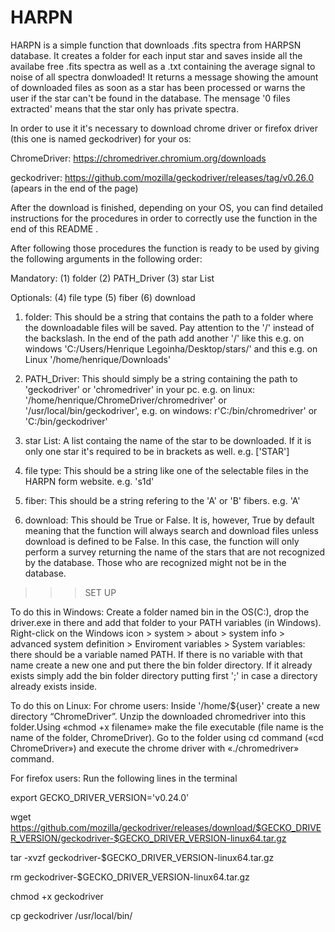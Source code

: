 # HARPN
HARPN is a simple function that downloads .fits spectra from HARPSN database. It creates a folder for each input star and saves inside all the availabe free .fits spectra as well as a .txt containing the average signal to noise of all spectra donwloaded!
It returns a message showing the amount of downloaded files as soon as a star has been processed or warns the user if the star can't be found in the database. The mensage '0 files extracted' means that the star only has private spectra. 

In order to use it it's necessary to download chrome driver or firefox driver (this one is named geckodriver) for your os:

ChromeDriver: https://chromedriver.chromium.org/downloads

geckodriver: https://github.com/mozilla/geckodriver/releases/tag/v0.26.0 (apears in the end of the page)

After the download is finished, depending on your OS, you can find detailed instructions for the procedures in order to correctly use the function in the end of this README .

After following those procedures the function is ready to be used by giving the following arguments in the following order:

Mandatory:
(1) folder
(2) PATH_Driver
(3) star List

Optionals:
(4) file type
(5) fiber
(6) download


1) folder: 
This should be a string that contains the path to a folder where the downloadable files will be saved. Pay attention to the '/' instead of the backslash. In the end of the path add another '/' like this e.g. on windows 'C:/Users/Henrique Legoinha/Desktop/stars/' and this e.g. on Linux '/home/henrique/Downloads'


2) PATH_Driver:
This should simply be a string containing the path to 'geckodriver' or 'chromedriver' in your pc. 
e.g. on linux: '/home/henrique/ChromeDriver/chromedriver' or '/usr/local/bin/geckodriver',
e.g. on windows: r'C:/bin/chromedriver' or 'C:/bin/geckodriver'


3) star List:
A list containg the name of the star to be downloaded. If it is only one star it's required to be in brackets as well. e.g. ['STAR']


4) file type:
This should be a string like one of the selectable files in the HARPN form website. e.g. 's1d'


5) fiber:
This should be a string refering to the 'A' or 'B' fibers. e.g. 'A'


6) download: This should be True or False. It is, however, True by default meaning that the function will always search and download files unless download is defined to be False. In this case, the function will only perform a survey returning the name of the stars that are not recognized by the database. Those who are recognized might not be in the database.


>>> SET UP

To do this in Windows: 
Create a folder named bin in the OS(C:), drop the driver.exe in there and add that folder to your PATH variables (in Windows). Right-click on the Windows icon > system > about > system info > advanced system definition >  Enviroment variables > System variables: there should be a variable named PATH. If there is no variable with that name create a new one and put there the bin folder directory. If it already exists simply add the bin folder directory putting first ';' in case a directory already exists inside. 


To do this on Linux:
For chrome users:
Inside '/home/${user}' create a new directory “ChromeDriver”. Unzip the downloaded chromedriver into this folder.Using «chmod +x filename» make the file executable (file name is the name of the folder, ChromeDriver). Go to the folder using cd command («cd ChromeDriver») and execute the chrome driver with «./chromedriver» command.

For firefox users:
Run the following lines in the terminal

export GECKO_DRIVER_VERSION='v0.24.0'

wget https://github.com/mozilla/geckodriver/releases/download/$GECKO_DRIVER_VERSION/geckodriver-$GECKO_DRIVER_VERSION-linux64.tar.gz

tar -xvzf geckodriver-$GECKO_DRIVER_VERSION-linux64.tar.gz

rm geckodriver-$GECKO_DRIVER_VERSION-linux64.tar.gz

chmod +x geckodriver

cp geckodriver /usr/local/bin/




